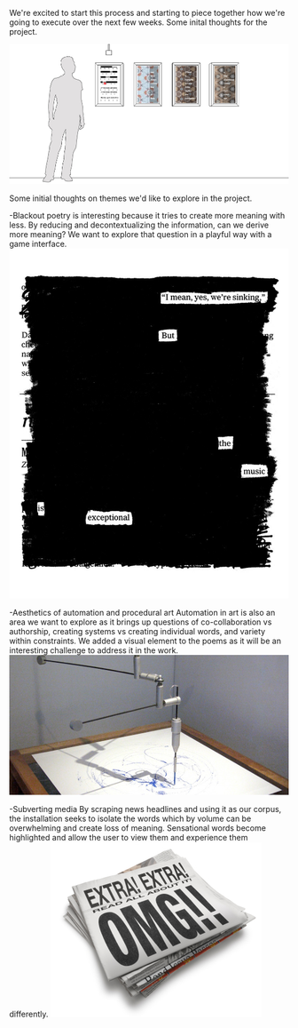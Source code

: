 We're excited to start this process and starting to piece together how we're going to execute over the next few weeks. Some inital thoughts for the project. 

![Cover Image](../project_images/cover_3rd.jpg?raw=true "Cover Image")

Some initial thoughts on themes we'd like to explore in the project. 

-Blackout poetry is interesting because it tries to create more meaning with less. By reducing and decontextualizing the information, can we derive more meaning? We want to explore that question in a playful way with a game interface. 
![Blackout Poetry](../project_images/poem1.jpg?raw=true "Blackout Poetry")

-Aesthetics of automation and procedural art
Automation in art is also an area we want to explore as it brings up questions of co-collaboration vs authorship, creating systems vs creating individual words, and variety within constraints. We added a visual element to the poems as it will be an interesting challenge to address it in the work. 
![Automation](../project_images/automate.png?raw=true "Automation")

-Subverting media
By scraping news headlines and using it as our corpus, the installation seeks to isolate the words which by volume can be overwhelming and create loss of meaning. Sensational words become highlighted and allow the user to view them and experience them differently. 
![Headlines](../project_images/headline.jpg?raw=true "Headlines")








